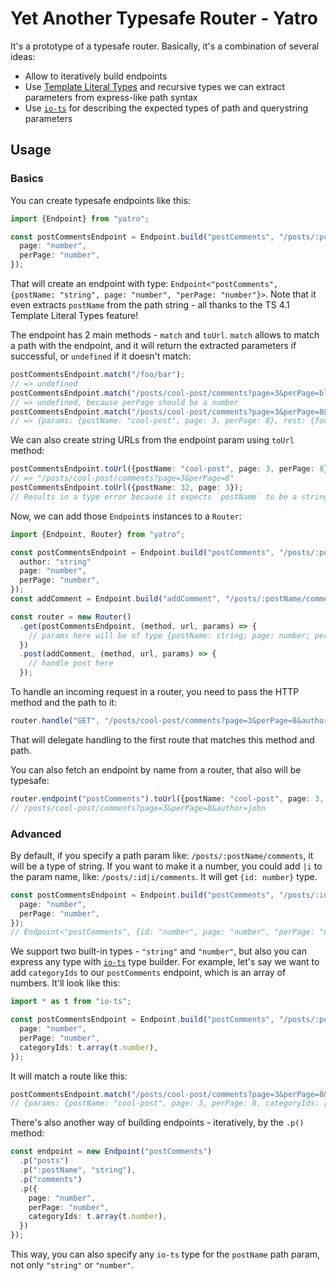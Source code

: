 # Yet Another Typesafe Router - Yatro

It's a prototype of a typesafe router. Basically, it's a combination of several ideas:

- Allow to iteratively build endpoints
- Use [Template Literal Types](https://www.typescriptlang.org/docs/handbook/2/template-literal-types.html) and recursive types we can extract parameters from express-like path syntax
- Use [`io-ts`](https://github.com/gcanti/io-ts) for describing the expected types of path and querystring parameters

## Usage

### Basics

You can create typesafe endpoints like this:

```ts
import {Endpoint} from "yatro";

const postCommentsEndpoint = Endpoint.build("postComments", "/posts/:postName/comments", {
  page: "number",
  perPage: "number",
});
```

That will create an endpoint with type: `Endpoint<"postComments", {postName: "string", page: "number", "perPage: "number"}>`. Note that it even extracts `postName` from the path string - all thanks to the TS 4.1 Template Literal Types feature!

The endpoint has 2 main methods - `match` and `toUrl`. `match` allows to match a path with the endpoint, and it will return the extracted parameters if successful, or `undefined` if it doesn't match:

```ts
postCommentsEndpoint.match("/foo/bar");
// => undefined
postCommentsEndpoint.match("/posts/cool-post/comments?page=3&perPage=blah");
// => undefined, because perPage should be a number
postCommentsEndpoint.match("/posts/cool-post/comments?page=3&perPage=8&foo=bar");
// => {params: {postName: "cool-post", page: 3, perPage: 8}, rest: {foo: "bar"}}
```

We can also create string URLs from the endpoint param using `toUrl` method:

```ts
postCommentsEndpoint.toUrl({postName: "cool-post", page: 3, perPage: 8});
// => "/posts/cool-post/comments?page=3&perPage=8"
postCommentsEndpoint.toUrl({postName: 32, page: 3});
// Results in a type error because it expects `postName` to be a string, and also missing `perPage` param.
```

Now, we can add those `Endpoint`s instances to a `Router`:

```ts
import {Endpoint, Router} from "yatro";

const postCommentsEndpoint = Endpoint.build("postComments", "/posts/:postName/comments", {
  author: "string"
  page: "number",
  perPage: "number",
});
const addComment = Endpoint.build("addComment", "/posts/:postName/comments", {});

const router = new Router()
  .get(postCommentsEndpoint, (method, url, params) => {
    // params here will be of type {postName: string; page: number; perPage: number, author: string}
  })
  .post(addComment, (method, url, params) => {
    // handle post here
  });
```

To handle an incoming request in a router, you need to pass the HTTP method and the path to it:

```ts
router.handle("GET", "/posts/cool-post/comments?page=3&perPage=8&author=john");
```

That will delegate handling to the first route that matches this method and path.

You can also fetch an endpoint by name from a router, that also will be typesafe:

```ts
router.endpoint("postComments").toUrl({postName: "cool-post", page: 3, perPage: 8, author: "john"});
// /posts/cool-post/comments?page=3&perPage=8&author=john
```

### Advanced

By default, if you specify a path param like: `/posts/:postName/comments`, it will be a type of string.
If you want to make it a number, you could add `|i` to the param name, like: `/posts/:id|i/comments`.
It will get `{id: number}` type.

```ts
const postCommentsEndpoint = Endpoint.build("postComments", "/posts/:id|i/comments", {
  page: "number",
  perPage: "number",
});
// Endpoint<"postComments", {id: "number", page: "number", "perPage: "number"}>
```

We support two built-in types - `"string"` and `"number"`, but also you can express any type with [`io-ts`](https://github.com/gcanti/io-ts) type builder.
For example, let's say we want to add `categoryIds` to our `postComments` endpoint, which is an array of numbers.
It'll look like this:

```ts
import * as t from "io-ts";

const postCommentsEndpoint = Endpoint.build("postComments", "/posts/:postName/comments", {
  page: "number",
  perPage: "number",
  categoryIds: t.array(t.number),
});
```

It will match a route like this:

```ts
postCommentsEndpoint.match("/posts/cool-post/comments?page=3&perPage=8&categoryIds=[1,2,3]");
// {params: {postName: "cool-post", page: 3, perPage: 8, categoryIds: [1, 2, 3]}, rest: {}}
```

There's also another way of building endpoints - iteratively, by the `.p()` method:

```ts
const endpoint = new Endpoint("postComments")
  .p("posts")
  .p(":postName", "string"),
  .p("comments")
  .p({
    page: "number",
    perPage: "number",
    categoryIds: t.array(t.number),
  })
});
```

This way, you can also specify any `io-ts` type for the `postName` path param, not only `"string"` or `"number"`.
